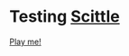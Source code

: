 # Testing [Scittle](https://borkdude.github.io/scittle/)

[Play me!](https://jschii.github.io/scittle-puzzle/)

